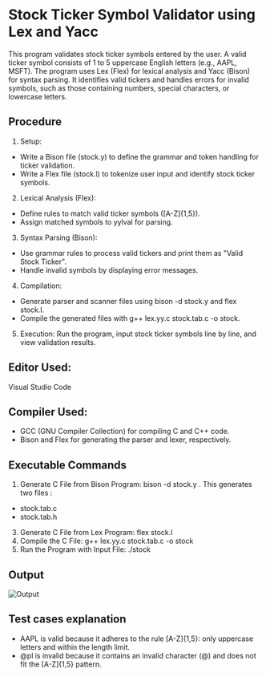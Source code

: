 # Stock Ticker Symbol Validator using Lex and Yacc
This program validates stock ticker symbols entered by the user. A valid ticker symbol consists of 1 to 5 uppercase English letters (e.g., AAPL, MSFT). The program uses Lex (Flex) for lexical analysis and Yacc (Bison) for syntax parsing. It identifies valid tickers and handles errors for invalid symbols, such as those containing numbers, special characters, or lowercase letters.
## Procedure
1.	Setup:
-	Write a Bison file (stock.y) to define the grammar and token handling for ticker validation.
-	Write a Flex file (stock.l) to tokenize user input and identify stock ticker symbols.
2.	Lexical Analysis (Flex):
-	Define rules to match valid ticker symbols ([A-Z]{1,5}).
-	Assign matched symbols to yylval for parsing.
3.	Syntax Parsing (Bison):
-	Use grammar rules to process valid tickers and print them as "Valid Stock Ticker".
-	Handle invalid symbols by displaying error messages.
4.	Compilation:
-	Generate parser and scanner files using bison -d stock.y and flex stock.l.
-	Compile the generated files with g++ lex.yy.c stock.tab.c -o stock.
5.	Execution:	Run the program, input stock ticker symbols line by line, and view validation results.
## Editor Used: 
Visual Studio Code 
## Compiler Used:
-	GCC (GNU Compiler Collection) for compiling C and C++ code.
-	Bison and Flex for generating the parser and lexer, respectively.
## Executable Commands
1.	Generate C File from Bison Program: bison -d stock.y .
This generates two files :
- stock.tab.c
- stock.tab.h
3.	Generate C File from Lex Program: flex stock.l
4.	Compile the C File: g++ lex.yy.c stock.tab.c -o stock
5.	Run the Program with Input File: ./stock
## Output
![Output](?raw=true)
## Test cases explanation
-	AAPL is valid because it adheres to the rule [A-Z]{1,5}: only uppercase letters and within the length limit.
-	@pl is invalid because it contains an invalid character (@) and does not fit the [A-Z]{1,5} pattern.
